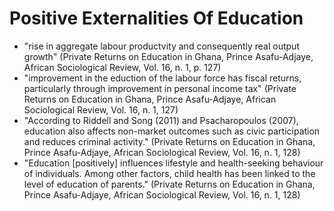 Positive Externalities Of Education
=============================

- "rise in aggregate labour productvity and consequently real output growth" (Private Returns on Education in Ghana, Prince Asafu-Adjaye, African Sociological Review, Vol. 16, n. 1, p. 127)
- "improvement in the eduction of the labour force has fiscal returns, particularly through improvement in personal income tax" (Private Returns on Education in Ghana, Prince Asafu-Adjaye, African Sociological Review, Vol. 16, n. 1, 127)
- "According to Riddell and Song (2011) and Psacharopoulos (2007), education also affects non-market outcomes such as civic participation and reduces criminal activity." (Private Returns on Education in Ghana, Prince Asafu-Adjaye, African Sociological Review, Vol. 16, n. 1, 128)
- "Education [positively] influences lifestyle and health-seeking behaviour of individuals. Among other factors, child health has been linked to the level of education of parents." (Private Returns on Education in Ghana, Prince Asafu-Adjaye, African Sociological Review, Vol. 16, n. 1, 128)